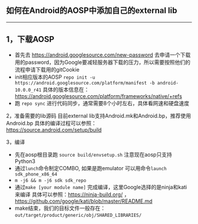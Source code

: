 ## 如何在Android的AOSP中添加自己的external lib
---
1，下载AOSP
---
* 首先去 https://android.googlesource.com/new-password 去申请一个下载用的password，因为Google要减轻服务器下载的压力，所以需要按照他们的流程申请下载用的gitCookie
* init相应版本的AOSP 
`repo init -u https://android.googlesource.com/platform/manifest -b android-10.0.0_r41`
具体的版本信息在：https://android.googlesource.com/platform/frameworks/native/+refs
* 跑 `repo sync` 进行代码同步，通常需要8个小时左右，具体看网速和硬盘速度

2，准备需要的lib源码
目前external lib支持Android.mk和Android.bp，推荐使用Android.bp
具体的编译过程可以参照：
https://source.android.com/setup/build

3，编译
* 先在aosp根目录跑 `source build/envsetup.sh`
注意现在aosp只支持Python3
* 通过`lunch`命令制定COMBO, 如果是跑emulator 可以用命令`launch sdk_phone_x86_64`
* `m -j6 && m -j6 sdk sdk_repo`
* 通过`make [your module name]` 完成编译，这里Google选择的是ninja和kati来编译
具体可以参照：https://ninja-build.org/ ，https://github.com/google/kati/blob/master/README.md 
* make结束，我们的目标文件一般存在：
`out/target/product/generic/obj/SHARED_LIBRARIES/`
